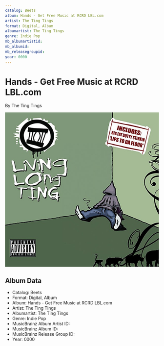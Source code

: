 ```yaml
---
catalog: Beets
album: Hands - Get Free Music at RCRD LBL.com
artist: The Ting Tings
format: Digital, Album
albumartist: The Ting Tings
genre: Indie Pop
mb_albumartistid: 
mb_albumid: 
mb_releasegroupid: 
year: 0000
---
```


# Hands - Get Free Music at RCRD LBL.com

By The Ting Tings

![](../../assets/beetscovers/The_Ting_Tings-Hands_-_Get_Free_Music_at_RCRD_LBLcom.jpg)

## Album Data

- Catalog: Beets
- Format: Digital, Album
- Album: Hands - Get Free Music at RCRD LBL.com
- Artist: The Ting Tings
- Albumartist: The Ting Tings
- Genre: Indie Pop
- MusicBrainz Album Artist ID: 
- MusicBrainz Album ID: 
- MusicBrainz Release Group ID: 
- Year: 0000

